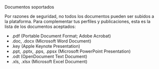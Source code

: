 Documentos soportados 

Por razones de seguridad, no todos los documentos pueden ser subidos a la plataforma. Para complementar tus perfiles y publicaciones, esta
es la lista de los documentos aceptados:

* .pdf (Portable Document Format; Adobe Acrobat)
* .doc, .docx (Microsoft Word Document)
* .key (Apple Keynote Presentation)
* .ppt, .pptx, .pps, .ppsx (Microsoft PowerPoint Presentation)
* .odt (OpenDocument Text Document)
* .xls, .xlsx (Microsoft Excel Document)
